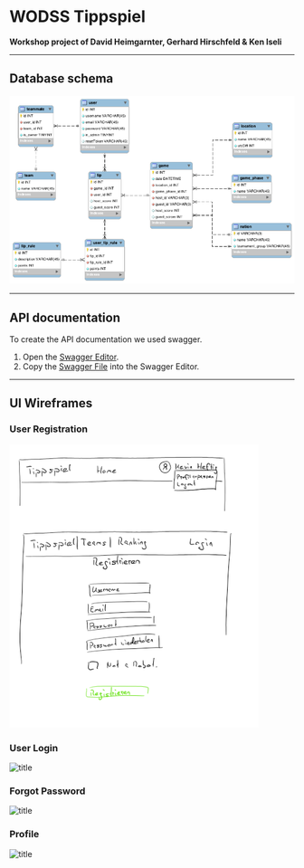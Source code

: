 # WODSS Tippspiel

**Workshop project of David Heimgarnter, Gerhard Hirschfeld &amp; Ken Iseli**

---

## Database schema

![df](./wodss-erm.png)

---

## API documentation

To create the API documentation we used swagger.

1. Open the [Swagger Editor](https://editor.swagger.io).
2. Copy the [Swagger File](https://raw.githubusercontent.com/fhnw-students/wodss-tippspiel-doc/master/swagger.yml) into the Swagger Editor.

---

## UI Wireframes

### User Registration

![registration](./images/registration.png)

### User Login

![title](./images/**.png)

### Forgot Password

![title](./images/**.png)

### Profile

![title](./images/**.png)
